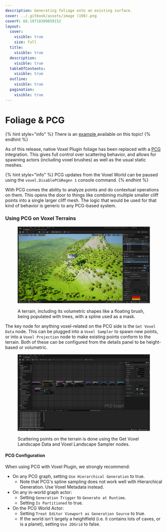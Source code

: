 ```yaml
---
description: Generating foliage onto an existing surface.
cover: ../.gitbook/assets/image (198).png
coverY: 66.19718309859152
layout:
  cover:
    visible: true
    size: full
  title:
    visible: true
  description:
    visible: true
  tableOfContents:
    visible: true
  outline:
    visible: true
  pagination:
    visible: true
---
```


# Foliage & PCG

{% hint style="info" %}
There is an [example ](../getting-started/installing-voxel-content.md)available on this topic!
{% endhint %}

As of this release, native Voxel Plugin foliage has been replaced with a [PCG ](https://dev.epicgames.com/documentation/en-us/unreal-engine/procedural-content-generation-overview)integration. This gives full control over scattering behavior, and allows for spawning actors (including voxel brushes) as well as the usual static meshes.

{% hint style="info" %}
PCG updates from the Voxel World can be paused using the `voxel.DisablePCGRegen 1` console command.
{% endhint %}

With PCG comes the ability to analyze points and do contextual operations on them. This opens the door to things like combining multiple smaller cliff points into a single larger cliff mesh. The logic that would be used for that kind of behavior is generic to any PCG-based system.&#x20;

### Using PCG on Voxel Terrains

<figure><img src="../.gitbook/assets/image (198).png" alt=""><figcaption><p>A terrain, including its volumetric shapes like a floating brush, being populated with trees, with a spline used as a mask.</p></figcaption></figure>

The key node for anything voxel-related on the PCG side is the `Get Voxel Data` node. This can be plugged into a `Voxel Sampler` to spawn new points, or into a `Voxel Projection` node to make existing points conform to the terrain. Both of these can be configured from the details panel to be height-based or volumetric.

<figure><img src="../.gitbook/assets/image (197).png" alt=""><figcaption><p>Scattering points on the terrain is done using the Get Voxel Landscape Data and Voxel Landscape Sampler nodes.</p></figcaption></figure>

#### PCG Configuration

When using PCG with Voxel Plugin, we strongly recommend:

* On any PCG graph, setting `Use Hierarchical Generation` to true.
  * Note that PCG's spline sampling does not work well with Hierarchical Generation. Use Voxel Metadata instead.
* On any in-world graph actor:
  * Setting `Generation Trigger` to `Generate at Runtime`.
  * Setting `Is Partitioned` to true.
* On the PCG World Actor:
  * Setting `Treat Editor Viewport as Generation Source` to true.
  * If the world isn't largely a heightfield (i.e. it contains lots of caves, or is a planet), setting `Use 2DGrid` to false.
